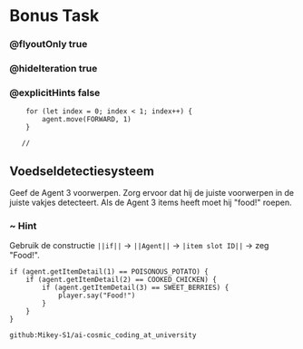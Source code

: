 # Bonus Task
### @flyoutOnly true
### @hideIteration true
### @explicitHints false

``` ghost
    for (let index = 0; index < 1; index++) {
        agent.move(FORWARD, 1)
    }
```
```template
   //     
```

## Voedseldetectiesysteem

 Geef de Agent 3 voorwerpen. Zorg ervoor dat hij de juiste voorwerpen in de juiste vakjes detecteert. Als de Agent 3 items heeft moet hij "food!" roepen.

### ~ Hint 

Gebruik de constructie ``||if||`` -> ``||Agent||`` -> ``|item slot ID||`` -> zeg "Food!".


``` blocks
if (agent.getItemDetail(1) == POISONOUS_POTATO) {
    if (agent.getItemDetail(2) == COOKED_CHICKEN) {
        if (agent.getItemDetail(3) == SWEET_BERRIES) {
            player.say("Food!")
        }
    }
}
```
```package
github:Mikey-S1/ai-cosmic_coding_at_university
```
